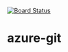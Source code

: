 [![Board Status](https://dev.azure.com/salinapooja12340038/89af2d42-0bb3-4ffa-9148-8f00a8c0c7fe/edacccec-c5f9-4b3c-b572-f410ae28d522/_apis/work/boardbadge/38528c29-f58f-4aa4-aed3-2839c5dd8705)](https://dev.azure.com/salinapooja12340038/89af2d42-0bb3-4ffa-9148-8f00a8c0c7fe/_boards/board/t/edacccec-c5f9-4b3c-b572-f410ae28d522/Microsoft.RequirementCategory)
# azure-git